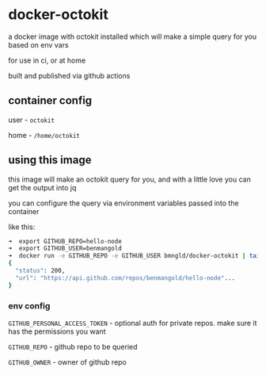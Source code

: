 # docker-octokit

a docker image with octokit installed which will make a simple query for you based on env vars

for use in ci, or at home

built and published via github actions

## container config

user - `octokit`

home - `/home/octokit`

## using this image

this image will make an octokit query for you, and with a little love you can get the output into jq

you can configure the query via environment variables passed into the container

like this:

```bash
➜  export GITHUB_REPO=hello-node
➜  export GITHUB_USER=benmangold
➜  docker run -e GITHUB_REPO -e GITHUB_USER bmngld/docker-octokit | tail -n +4 | jq
{
  "status": 200,
  "url": "https://api.github.com/repos/benmangold/hello-node"...
}
```

### env config

`GITHUB_PERSONAL_ACCESS_TOKEN` -  optional auth for private repos. make sure it has the permissions you want

`GITHUB_REPO` - github repo to be queried

`GITHUB_OWNER` - owner of github repo
